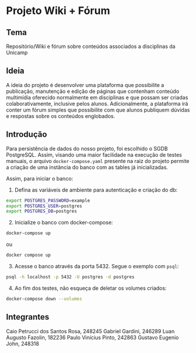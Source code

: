 # Projeto Wiki + Fórum

## Tema
Repositório/Wiki e fórum sobre conteúdos associados a disciplinas da Unicamp

## Ideia
A ideia do projeto é desenvolver uma plataforma que possibilite a publicação, manutenção e edição de páginas que contenham conteúdo multimídia oferecido normalmente em disciplinas e que possam ser criadas colaborativamente, inclusive pelos alunos. Adicionalmente, a plataforma irá conter um fórum simples que possibilite com que alunos publiquem dúvidas e respostas sobre os conteúdos englobados.

## Introdução
Para persistência de dados do nosso projeto, foi escolhido o SGDB PostgreSQL. Assim, visando uma maior facilidade na execução de testes manuais, o arquivo `docker-compose.yaml` presente na raiz do projeto permite a criação de uma instância do banco com as tables já inicializadas.

Assim, para iniciar o banco:

1. Defina as variáveis de ambiente para autenticação e criação do db:
```bash
export POSTGRES_PASSWORD=example
export POSTGRES_USER=postgres
export POSTGRES_DB=postgres
```

2. Inicialize o banco com docker-compose:
```bash
docker-compose up
```
ou 
```bash
docker compose up
```

3. Acesse o banco através da porta 5432. Segue o exemplo com `psql`:
```bash
psql -h localhost -p 5432 -U postgres -d postgres
```

4. Ao fim dos testes, não esqueça de deletar os volumes criados:
```bash
docker-compose down --volumes
```

## Integrantes

Caio Petrucci dos Santos Rosa, 248245
Gabriel Gardini, 246289
Luan Augusto Fazolin, 182236
Paulo Vinícius Pinto, 242863
Gustavo Eugenio John, 248318
